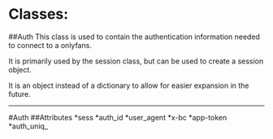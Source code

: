 # Classes: 

##Auth
This class is used to contain the authentication information needed to connect to a onlyfans.

It is primarily used by the session class, but can be used to create a session object.

It is an object instead of a dictionary to allow for easier expansion in the future.

---

#Auth
##Attributes
*sess
*auth_id
*user_agent
*x-bc
*app-token
*auth_uniq_


